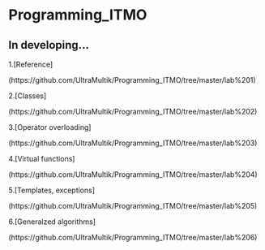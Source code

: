 # Programming_ITMO
## In developing...
<p>1.[Reference]</p>(https://github.com/UltraMultik/Programming_ITMO/tree/master/lab%201)
<p>2.[Classes]</p>(https://github.com/UltraMultik/Programming_ITMO/tree/master/lab%202)
<p>3.[Operator overloading]</p>(https://github.com/UltraMultik/Programming_ITMO/tree/master/lab%203)
<p>4.[Virtual functions]</p>(https://github.com/UltraMultik/Programming_ITMO/tree/master/lab%204)
<p>5.[Templates, exceptions]</p>(https://github.com/UltraMultik/Programming_ITMO/tree/master/lab%205)
<p>6.[Generalzed algorithms]</p>(https://github.com/UltraMultik/Programming_ITMO/tree/master/lab%206)
